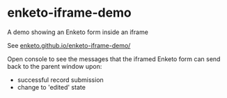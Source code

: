 enketo-iframe-demo
==================

A demo showing an Enketo form inside an iframe

See [enketo.github.io/enketo-iframe-demo/](http://enketo.github.io/enketo-iframe-demo/)

Open console to see the messages that the iframed Enketo form can send back to the parent window upon:

* successful record submission
* change to 'edited' state
